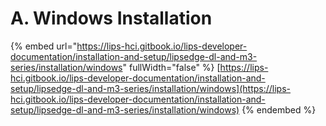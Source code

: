 # A. Windows Installation

{% embed url="https://lips-hci.gitbook.io/lips-developer-documentation/installation-and-setup/lipsedge-dl-and-m3-series/installation/windows" fullWidth="false" %}
[https://lips-hci.gitbook.io/lips-developer-documentation/installation-and-setup/lipsedge-dl-and-m3-series/installation/windows](https://lips-hci.gitbook.io/lips-developer-documentation/installation-and-setup/lipsedge-dl-and-m3-series/installation/windows)
{% endembed %}

